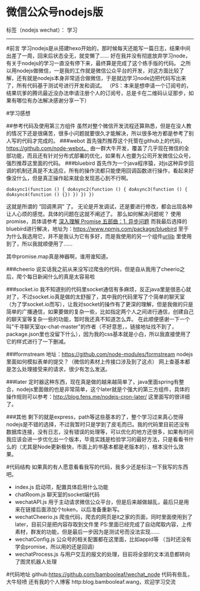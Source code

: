 # 微信公众号nodejs版

标签（nodejs wechat）： 学习

---
#前言
学习nodejs是从搭建hexo开始的，那时候每天还能写一篇日志，结果中间出差了一周，回来后状态全无，就变懒了……
好在我并没有彻底放弃学习node，有关于nodejs的学习一直没有停下来，最终算是完成了这个练手版的代码。
之所以用nodejs做微信，一是我的工作就是微信公众平台的开发，对这方面比较了解，还有就是nodejs本身非常适合做微信，于是就边学习node边把代码写出来了，所有代码基于测试号进行开发和调试。
（PS：本来是想申请一个订阅号的，结果坑爹的腾讯最近没办法申请注册个人的订阅号，总是卡在二维码认证那步，如果有哪位有办法解决感谢分享一下）

#学习感想

##参考代码及使用第三方组件
虽然对整个微信开发流程还算熟悉，但是在没人教的情况下还是很痛苦，很多小问题就要很久才能解决，所以很多地方都是参考了别人写的代码才完成的。
###webot
首先强烈推荐这个托管在github上的代码，https://github.com/node-webot。
由一群大牛开发，覆盖了几乎现在微信的全部功能，而且还有针对分布式部署的优化，如果有人也要为公司开发微信公众号，强烈推荐这里面的代码。
###bluebird
首先作为一个java程序猿，对js这种异步回调的机制还真是不太适应，所有的操作流都只能使用回调函数进行操作，看起来好像没什么，但是真正操作起来就会发现恶心到不行啊。

`doAsync1(function () {
     doAsync2(function () {
       doAsync3(function () {
         doAsync4(function () {})
   })
   })
})` 

这就是所谓的 “回调黑洞” 了。
无论是开发调试，还是要进行修改，都会出现各种让人心烦的感觉。具体的问题在这就不阐述了。
那么如何解决问题呢？
使用promise，具体请参考 [深入理解 Promise 五部曲：1. 异步问题][1]
而我最后选择的bluebird进行解决，地址为：https://www.npmjs.com/package/bluebird
至于为什么我选用它，并不是我认为它有多好，而是我使用的另一个组件[urllib][2] 里使用到了，所以我就顺便用了……

其中promise.map真是神器啊，谁用谁知道。

###cheerio
说实话我之前从来没写过爬虫的代码，但是自从我用了cheerio之后，爬个每日新闻什么的真是太容易啦

###socket.io
我不知道别的代码里socket通信有多麻烦，反正java里是很恶心就对了，不过socket.io真是做的太舒服了，其中我的代码里写了个简单的聊天室（为了学socket.io而写），让我对socket的操作有了更深的理解，但是我做的只是简单的广播通信，如果要做的复杂一些，比如指定两个人之间进行通信，创建自己的聊天室等复杂一些的功能，暂时我还真不知道怎么弄。
在此顺便感谢一下一个叫"千寻聊天室qx-chat-master"的作者（不好意思，，链接地址找不到了，package.json里也没留下什么），因为我的css基本就是小白，所以我直接使用了它的样式进行了一下删减。

###formstream
地址：https://github.com/node-modules/formstream
nodejs里面如何模拟表单的提交？（微信的素材上传接口涉及到了这点）
网上查基本都是怎么处理接受来的请求，很少有怎么发送。

###later
定时器这种东西，现在真是做的越来越简单了，java里面spring有整合，nodejs里面做的也是非常简单，这个later就是个强大的第三方组件，具体的操作规则可以参考：http://blog.fens.me/nodejs-cron-later/
这里面写的很详细了。

###其他
剩下的就是express，path等这些基本的了，整个学习过来真心觉得nodejs是不错的选择，不过我暂时只是学到了皮毛而已。我的代码里目前还没有数据库连接，没有日志，没有错误的处理等，可以优化的地方还很多，如果有时间我应该会进一步优化出一个版本，毕竟实践是检验学习的最好方法，只是看看书什么的（尤其是Node更新极快，市面上的书基本都是老版本的），根本没什么效果。

#代码结构
如果真的有人愿意看看我写的代码，我多少还是标注一下我写的东西吧。

 - index.js
 启动项，配置具体启用什么功能
 - chatRoom.js
 聊天室的socket端代码
 - wechatAPI.js
 用于主动请求微信公众平台，但是后来越做越乱，最后只是用来在链接后面添加个token，以后准备重新写。
 - wechatCheerio.js
 爬虫代码，爬去的网页是it之家的页面，同时里面使用到了later，目前只是把内容存取到文件里
PS:里面已经完成了自动爬取内容，上传素材，群发的功能，但是最后一步因为是测试号而没法实现……
 - wechatConfig.js
 公众号的相关配置都在这里面，比如appid等
（当时还没有学会promise，所以用的还是回调）
 - wechatProcess.js
 与用户交互的报文的处理，目前将全部的文本消息都转向了图灵机器人处理

#代码地址
github:https://github.com/bambooleaf/wechat_node
代码有些乱，大牛轻喷
还有我的个人博客 http:blog.bambooleaf.wang，欢迎学习交流


  [1]: http://segmentfault.com/a/1190000000586666
  [2]: https://github.com/node-modules/urllib
